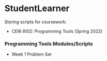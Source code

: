 # StudentLearner

Storing scripts for coursework:
- CERI 8102: Programming Tools (Spring 2022)

### Programming Tools Modules/Scripts
- Week 1 Problem Set
